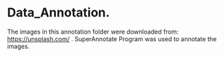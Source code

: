 # Data_Annotation.
The images in this annotation folder were downloaded from: https://unsplash.com/ .
SuperAnnotate Program was used to annotate the images.
